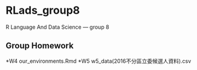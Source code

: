 # RLads_group8
R Language And Data Science — group 8


## Group Homework

*W4 our_environments.Rmd
*W5 w5_data(2016不分區立委候選人資料).csv
